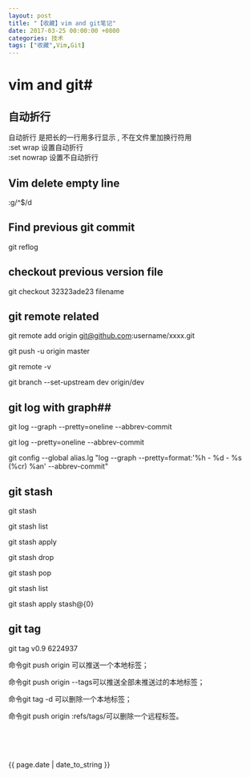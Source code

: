 ```yaml
---
layout: post
title: "【收藏】vim and git笔记"
date: 2017-03-25 00:00:00 +0800
categories: 技术
tags: ["收藏",Vim,Git]
---
```

# vim and git#

## 自动折行 ##
自动折行 是把长的一行用多行显示 , 不在文件里加换行符用<br> 
:set wrap 设置自动折行<br>
:set nowrap 设置不自动折行<br>

## Vim delete empty line ##
:g/^$/d

## Find previous git commit ##
git reflog

## checkout previous version file ##
git checkout 32323ade23 filename

## git remote related ##
git remote add origin git@github.com:username/xxxx.git

git push -u origin master

git remote -v

git branch --set-upstream dev origin/dev

## git log with graph##
git log --graph --pretty=oneline --abbrev-commit

git log --pretty=oneline --abbrev-commit

git config --global alias.lg "log --graph --pretty=format:'%h - %d - %s (%cr) %an' --abbrev-commit"
## git stash ##
git stash

git stash list

git stash apply

git stash drop

git stash pop

git stash list

git stash apply stash@\{0\}

## git tag ##
git tag v0.9 6224937

命令git push origin <tagname>可以推送一个本地标签；

命令git push origin --tags可以推送全部未推送过的本地标签；

命令git tag -d <tagname>可以删除一个本地标签；

命令git push origin :refs/tags/<tagname>可以删除一个远程标签。

<br>
<br>
<br>
<p>{{ page.date | date_to_string }}</p>
